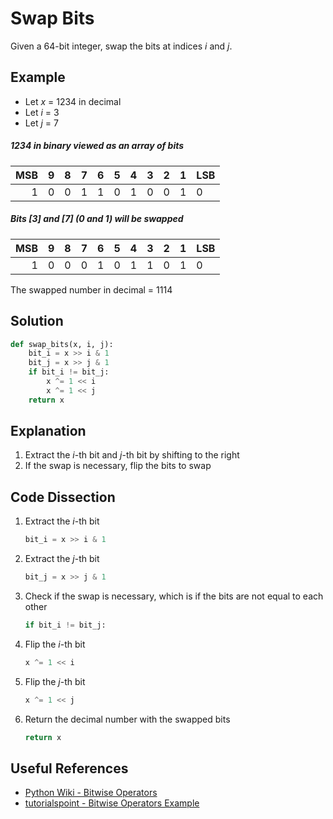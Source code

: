 # Swap Bits
Given a 64-bit integer, swap the bits at indices _i_ and _j_.

## Example
* Let _x_ = 1234 in decimal
* Let _i_ = 3
* Let _j_ = 7

##### 1234 in binary viewed as an array of bits
|MSB | 9 | 8 | 7 | 6 | 5 | 4 | 3 | 2 | 1 |LSB|
|---:|---|---|---|---|---|---|---|---|---|---|
|  1 | 0 | 0 | 1 | 1 | 0 | 1 | 0 | 0 | 1 | 0 |

##### Bits [3] and [7] (0 and 1) will be swapped
|MSB | 9 | 8 | 7 | 6 | 5 | 4 | 3 | 2 | 1 |LSB|
|---:|---|---|---|---|---|---|---|---|---|---|
|  1 | 0 | 0 | 0 | 1 | 0 | 1 | 1 | 0 | 1 | 0 |

The swapped number in decimal = 1114

## Solution
```python
def swap_bits(x, i, j):
    bit_i = x >> i & 1
    bit_j = x >> j & 1
    if bit_i != bit_j:
        x ^= 1 << i
        x ^= 1 << j
    return x
```

## Explanation
1. Extract the _i_-th bit and _j_-th bit by shifting to the right
2. If the swap is necessary, flip the bits to swap

## Code Dissection
1. Extract the _i_-th bit
    ```python
    bit_i = x >> i & 1
    ```
2. Extract the _j_-th bit
    ```python
    bit_j = x >> j & 1
    ```
3. Check if the swap is necessary, which is if the bits are not equal to each other
    ```python
    if bit_i != bit_j:
    ```
4. Flip the _i_-th bit
    ```python
    x ^= 1 << i
    ```
5. Flip the _j_-th bit
    ```python
    x ^= 1 << j
    ```
6. Return the decimal number with the swapped bits
    ```python
    return x
    ```

## Useful References
* [Python Wiki - Bitwise Operators](https://wiki.python.org/moin/BitwiseOperators)
* [tutorialspoint - Bitwise Operators Example](https://www.tutorialspoint.com/python/bitwise_operators_example.htm)